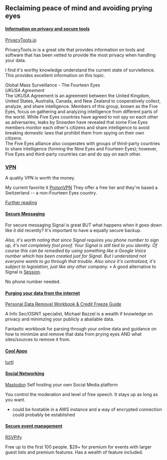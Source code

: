## **Reclaiming peace of mind and avoiding prying eyes**

#### <ins>Information on privacy and secure tools</ins> 

[PrivacyTools.io](https://privacytools.io/)

PrivacyTools.io is a great site that provides information on tools and software that has been vetted to provide the most privacy when handling your data.

I find it's worthy knowledge understand the current state of surviellence. This provides excellent information on this topic. 

Global Mass Surveillance - The Fourteen Eyes\
*UKUSA Agreement*\
The UKUSA Agreement is an agreement between the United Kingdom, United States, Australia, Canada, and New Zealand to cooperatively collect, analyze, and share intelligence. Members of this group, known as the Five Eyes, focus on gathering and analyzing intelligence from different parts of the world. While Five Eyes countries have agreed to not spy on each other as adversaries, leaks by Snowden have revealed that some Five Eyes members monitor each other's citizens and share intelligence to avoid breaking domestic laws that prohibit them from spying on their own citizens.\
The Five Eyes alliance also cooperates with groups of third-party countries to share intelligence (forming the Nine Eyes and Fourteen Eyes); however, Five Eyes and third-party countries can and do spy on each other.

### <ins>VPN</ins> 

A quality VPN is worth the money.

My current favorite it [ProtonVPN](https://protonvpn.com/)
	They offer a free tier and they're based a Switzerland -- a non-Fourteen Eyes country. 
 
[Further reading](https://inteltechniques.com/vpn.html)

#### <ins>Secure Messaging</ins>

For secure messaging Signal is great BUT what happens when it goes down like it did recently? It's important to have a equally secure backup. 

*Also, it's worth noting that since Signal requires you phone number to sign up, it's not completely fool proof. Your Signal is still tied to you identity. Of course this can be remedied by using something like a Google Voice number which has been created just for Signal. But I understand not everyone wants to go through that trouble.
Also since it's centralized, it's subject to legislation, just like any other company.*
•
A good alternative to Signal is [Session](https://getsession.org/).

No phone number needed.

#### <ins>Purging your data from the internet</ins>

[Personal Data Removal Workbook & Credit Freeze Guide](https://inteltechniques.com/data/workbook.pdf)

A Info Sec/OSINT specialist, Michael Bazzel is a wealth if knowledge on privacy and minimzing your publicly a abailable data.

Fantastic workbook for parsing through your online data and guidance on how to minimize and remove that data from prying eyes AND what sites/sources to remove it from.


#### <ins>Cool Apps</ins>

[turtl](https://turtlapp.com/features/)

#### <ins>Social Networking</ins>
 
[Mastodon](https://joinmastodon.org/)
Self hosting your own Social Media platform

You control the moderation and level of free speech. It stays up as long as you want. 
- could be hostable in a AWS instance and a way of encrypted connection could probably be established

#### <ins>Secure event management</ins>

[RSVPify](https://rsvpify.com/event-registration/)

Free up to the first 100 people. $29+ for premium for events with larger guest lists and premium features. Has a wealth of feature included.


